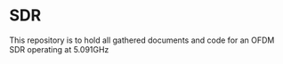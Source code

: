 # SDR
This repository is to hold all gathered documents and code for an OFDM SDR operating at 5.091GHz
